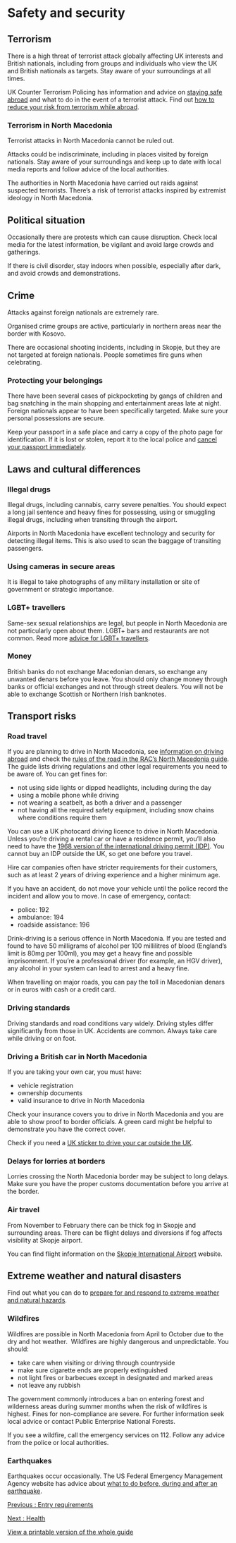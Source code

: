# Safety and security

## Terrorism

There is a high threat of terrorist attack globally affecting UK interests and British nationals, including from groups and individuals who view the UK and British nationals as targets. Stay aware of your surroundings at all times.

UK Counter Terrorism Policing has information and advice on [staying safe abroad](https://www.counterterrorism.police.uk/safetyadvice/) and what to do in the event of a terrorist attack. Find out [how to reduce your risk from terrorism while abroad](https://www.gov.uk/guidance/reduce-your-risk-from-terrorism-while-abroad).

### Terrorism in North Macedonia

Terrorist attacks in North Macedonia cannot be ruled out.

Attacks could be indiscriminate, including in places visited by foreign nationals. Stay aware of your surroundings and keep up to date with local media reports and follow advice of the local authorities.

The authorities in North Macedonia have carried out raids against suspected terrorists. There’s a risk of terrorist attacks inspired by extremist ideology in North Macedonia.

## Political situation

Occasionally there are protests which can cause disruption. Check local media for the latest information, be vigilant and avoid large crowds and gatherings.

If there is civil disorder, stay indoors when possible, especially after dark, and avoid crowds and demonstrations.

## Crime

Attacks against foreign nationals are extremely rare.

Organised crime groups are active, particularly in northern areas near the border with Kosovo.

There are occasional shooting incidents, including in Skopje, but they are not targeted at foreign nationals. People sometimes fire guns when celebrating.

### Protecting your belongings

There have been several cases of pickpocketing by gangs of children and bag snatching in the main shopping and entertainment areas late at night. Foreign nationals appear to have been specifically targeted. Make sure your personal possessions are secure.

Keep your passport in a safe place and carry a copy of the photo page for identification. If it is lost or stolen, report it to the local police and [cancel your passport immediately](https://www.gov.uk/report-a-lost-or-stolen-passport).

## Laws and cultural differences

### Illegal drugs

Illegal drugs, including cannabis, carry severe penalties. You should expect a long jail sentence and heavy fines for possessing, using or smuggling illegal drugs, including when transiting through the airport.

Airports in North Macedonia have excellent technology and security for detecting illegal items. This is also used to scan the baggage of transiting passengers.

### Using cameras in secure areas

It is illegal to take photographs of any military installation or site of government or strategic importance.

### LGBT+ travellers

Same-sex sexual relationships are legal, but people in North Macedonia are not particularly open about them. LGBT+ bars and restaurants are not common. Read more [advice for LGBT+ travellers](https://www.gov.uk/lesbian-gay-bisexual-and-transgender-foreign-travel-advice).

### Money

British banks do not exchange Macedonian denars, so exchange any unwanted denars before you leave. You should only change money through banks or official exchanges and not through street dealers. You will not be able to exchange Scottish or Northern Irish banknotes.

## Transport risks

### Road travel

If you are planning to drive in North Macedonia, see [information on driving abroad](https://www.gov.uk/driving-abroad) and check the [rules of the road in the RAC’s North Macedonia guide](https://www.rac.co.uk/drive/travel/country/macedonia/). The guide lists driving regulations and other legal requirements you need to be aware of. You can get fines for:

* not using side lights or dipped headlights, including during the day
* using a mobile phone while driving
* not wearing a seatbelt, as both a driver and a passenger
* not having all the required safety equipment, including snow chains where conditions require them

You can use a UK photocard driving licence to drive in North Macedonia. Unless you’re driving a rental car or have a residence permit, you’ll also need to have the [1968 version of the international driving permit (IDP)](https://www.gov.uk/driving-abroad/international-driving-permit). You cannot buy an IDP outside the UK, so get one before you travel.

Hire car companies often have stricter requirements for their customers, such as at least 2 years of driving experience and a higher minimum age.

If you have an accident, do not move your vehicle until the police record the incident and allow you to move. In case of emergency, contact:

* police: 192
* ambulance: 194
* roadside assistance: 196

Drink-driving is a serious offence in North Macedonia. If you are tested and found to have 50 milligrams of alcohol per 100 millilitres of blood (England’s limit is 80mg per 100ml), you may get a heavy fine and possible imprisonment. If you’re a professional driver (for example, an HGV driver), any alcohol in your system can lead to arrest and a heavy fine.

When travelling on major roads, you can pay the toll in Macedonian denars or in euros with cash or a credit card.

### Driving standards

Driving standards and road conditions vary widely. Driving styles differ significantly from those in UK. Accidents are common. Always take care while driving or on foot.

### Driving a British car in North Macedonia

If you are taking your own car, you must have:

* vehicle registration
* ownership documents
* valid insurance to drive in North Macedonia

Check your insurance covers you to drive in North Macedonia and you are able to show proof to border officials. A green card might be helpful to demonstrate you have the correct cover.

Check if you need a [UK sticker to drive your car outside the UK](https://www.gov.uk/displaying-number-plates/flags-identifiers-and-stickers).

### Delays for lorries at borders

Lorries crossing the North Macedonia border may be subject to long delays. Make sure you have the proper customs documentation before you arrive at the border.

### Air travel

From November to February there can be thick fog in Skopje and surrounding areas. There can be flight delays and diversions if fog affects visibility at Skopje airport.

You can find flight information on the [Skopje International Airport](https://skp.airports.com.mk/en-EN/) website.

## Extreme weather and natural disasters

Find out what you can do to [prepare for and respond to extreme weather and natural hazards](https://www.gov.uk/guidance/tropical-cyclones).

### Wildfires

Wildfires are possible in North Macedonia from April to October due to the dry and hot weather.  Wildfires are highly dangerous and unpredictable. You should:

* take care when visiting or driving through countryside
* make sure cigarette ends are properly extinguished
* not light fires or barbecues except in designated and marked areas
* not leave any rubbish

The government commonly introduces a ban on entering forest and wilderness areas during summer months when the risk of wildfires is highest. Fines for non-compliance are severe. For further information seek local advice or contact Public Enterprise National Forests.

If you see a wildfire, call the emergency services on 112.
Follow any advice from the police or local authorities.

### Earthquakes

Earthquakes occur occasionally. The US Federal Emergency Management Agency website has advice about [what to do before, during and after an earthquake](https://www.ready.gov/earthquakes).

[Previous
:
Entry requirements](/foreign-travel-advice/north-macedonia/entry-requirements)

[Next
:
Health](/foreign-travel-advice/north-macedonia/health)

[View a printable version of the whole guide](/foreign-travel-advice/north-macedonia/print)